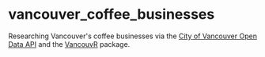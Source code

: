 # vancouver_coffee_businesses

Researching Vancouver's coffee businesses via the [City of Vancouver Open Data API](https://opendata.vancouver.ca/) and the [VancouvR](https://github.com/mountainMath/VancouvR) package.
